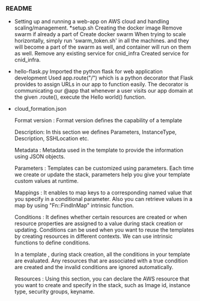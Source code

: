 ### README

* Setting up and running a web-app on AWS cloud and handling scaling/management.
*setup.sh
    Creating the docker image
    Remove swarm if already a part of
    Create docker swarm
    When trying to scale horizontally, simply run 'swarm_token.sh' in all the machines.
    and they will become a part of the swarm as well, and container will run on them as well.
    Remove any existing service for cnid_infra
    Created service for cnid_infra.

* hello-flask.py
      Imported the python flask for web application development
      Used app.route("/") which is a python decorator that Flask provides to assign URLs in our app to function easily. The decorator is communicating our @app that whenever a       user   visits our app domain at the given .route(), execute the Hello world() function.
  
  
* cloud_formation.json

    Format version : Format version defines the capability of a template

    Description: In this section we defines Parameters, InstanceType, Description, SSHLocation etc.   

    Metadata : Metadata used in the template to provide the information using JSON objects.

    Parameters : Templates can be customized using parameters. Each time we create or update the stack, parameters help you give your template custom values at runtime.

    Mappings : It enables to map keys to a corresponding named value that you specify in a conditional parameter. Also you can retrieve values in a map by using                   "Fn::FindInMap" intrinsic function.

    Conditions : It defines whether certain resources are created or when resource properties are assigned to a value during stack creation or updating. Conditions can be         used when you want to reuse the templates by creating  resources in different contexts. We can use intrinsic functions to define conditions.

    In a template , during stack creation, all the conditions in your template are evaluated. Any resources that are associated with a true condition are created and the         invalid conditions are ignored automatically.

    Resources : Using this section, you can declare the AWS resource that you want to create and specify in the stack, such as Image id, instance type, security groups,           keyname.

  
